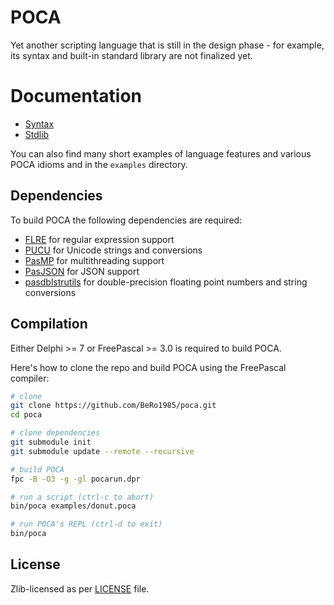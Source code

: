 # POCA

Yet another scripting language that is still in the design phase - for example, its syntax and built-in standard library are not finalized yet.

# Documentation

- [Syntax](./docs/syntax.adoc)
- [Stdlib](./docs/scriptapi.adoc)

You can also find many short examples of language features and various POCA idioms and  in the `examples` directory.

## Dependencies

To build POCA the following dependencies are required:

- [FLRE](https://github.com/BeRo1985/flre) for regular expression support
- [PUCU](https://github.com/BeRo1985/pucu) for Unicode strings and conversions
- [PasMP](https://github.com/BeRo1985/pasmp) for multithreading support
- [PasJSON](https://github.com/BeRo1985/pasjson) for JSON support
- [pasdblstrutils](https://github.com/BeRo1985/pasdblstrutils) for double-precision floating point numbers and string conversions

## Compilation

Either Delphi >= 7 or FreePascal >= 3.0 is required to build POCA.

Here's how to clone the repo and build POCA using the FreePascal compiler:

```sh
# clone
git clone https://github.com/BeRo1985/poca.git
cd poca

# clone dependencies
git submodule init
git submodule update --remote --recursive

# build POCA
fpc -B -O3 -g -gl pocarun.dpr

# run a script (ctrl-c to abort)
bin/poca examples/donut.poca

# run POCA's REPL (ctrl-d to exit)
bin/poca
```

## License

Zlib-licensed as per [LICENSE](./LICENSE) file.
